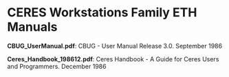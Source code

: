 # CERES Workstations Family ETH Manuals

**CBUG_UserManual.pdf**: CBUG - User Manual Release 3.0. September 1986

**Ceres_Handbook_198612.pdf**: Ceres Handbook - A Guide for Ceres Users and Programmers. December 1986
